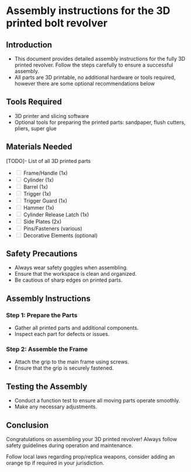 # Assembly instructions for the 3D printed bolt revolver

## Introduction
- This document provides detailed assembly instructions for the fully 3D printed revolver. Follow the steps carefully to ensure a successful assembly.
- All parts are 3D printable, no additional hardware or tools required, however there are some optional recommendations below

## Tools Required
- 3D printer and slicing software
- Optional tools for preparing the printed parts: sandpaper, flush cutters, pliers, super glue

## Materials Needed
[TODO]- List of all 3D printed parts
- <input disabled="" type="checkbox"> Frame/Handle (1x)
- <input disabled="" type="checkbox"> Cylinder (1x)
- <input disabled="" type="checkbox"> Barrel (1x)
- <input disabled="" type="checkbox"> Trigger (1x)
- <input disabled="" type="checkbox"> Trigger Guard (1x)
- <input disabled="" type="checkbox"> Hammer (1x)
- <input disabled="" type="checkbox"> Cylinder Release Latch (1x)
- <input disabled="" type="checkbox"> Side Plates (2x)
- <input disabled="" type="checkbox"> Pins/Fasteners (various)
- <input disabled="" type="checkbox"> Decorative Elements (optional)

## Safety Precautions
- Always wear safety goggles when assembling.
- Ensure that the workspace is clean and organized.
- Be cautious of sharp edges on printed parts.

## Assembly Instructions

### Step 1: Prepare the Parts
- Gather all printed parts and additional components.
- Inspect each part for defects or issues.

### Step 2: Assemble the Frame
- Attach the grip to the main frame using screws.
- Ensure that the grip is securely fastened.

## Testing the Assembly
- Conduct a function test to ensure all moving parts operate smoothly.
- Make any necessary adjustments.

## Conclusion
Congratulations on assembling your 3D printed revolver! Always follow safety guidelines during operation and maintenance. 

Follow local laws regarding prop/replica weapons, consider adding an orange tip if required in your jurisdiction.

